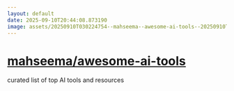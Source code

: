 ```yaml
---
layout: default
date: 2025-09-10T20:44:08.873190
image: assets/20250910T030224754--mahseema--awesome-ai-tools--20250910T030350506--cropped.png
---
```


# [mahseema/awesome-ai-tools](https://github.com/mahseema/awesome-ai-tools)

curated list of top AI tools and resources
